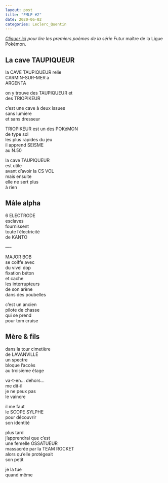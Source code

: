 ```yaml
---
layout: post
title: "FMLP #2"
date: 2020-06-02
categories: Leclerc_Quentin
---
```


*[Cliquer ici](https://internetexploreur.com/futur-maitre-de-la-ligue-pokemon/) pour lire les premiers poèmes de la série* Futur maître de la Ligue Pokémon.

## La cave TAUPIQUEUR

la CAVE TAUPIQUEUR relie  
CARMIN-SUR-MER à  
ARGENTA

on y trouve des TAUPIQUEUR et  
des TRIOPIKEUR

c’est une cave à deux issues  
sans lumière  
et sans dresseur

TRIOPIKEUR est un des POKéMON  
de type sol  
les plus rapides du jeu  
il apprend SEISME  
au N.50

la cave TAUPIQUEUR  
est utile  
avant d’avoir la CS VOL  
mais ensuite  
elle ne sert plus  
à rien

## Mâle alpha

6 ELECTRODE  
esclaves  
fournissent  
toute l’électricité  
de KANTO

—-

MAJOR BOB  
se coiffe avec  
du vivel dop  
fixation béton  
et cache  
les interrupteurs  
de son arène  
dans des poubelles

c’est un ancien  
pilote de chasse  
qui se prend  
pour tom cruise

## Mère & fils

dans la tour cimetière  
de LAVANVILLE  
un spectre  
bloque l’accès  
au troisième étage

va-t-en… dehors…  
me dit-il  
je ne peux pas  
le vaincre

il me faut  
le SCOPE SYLPHE  
pour découvrir  
son identité

plus tard  
j’apprendrai que c’est   
une femelle OSSATUEUR  
massacrée par la TEAM ROCKET  
alors qu’elle protégeait  
son petit

je la tue  
quand même